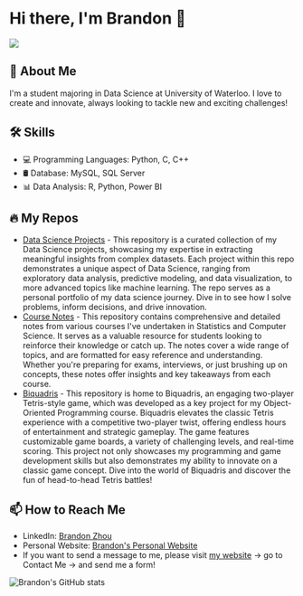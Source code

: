 <!-- ### Hi there 👋 -->

<!--
**brandonzhou2002/brandonzhou2002** is a ✨ _special_ ✨ repository because its `README.md` (this file) appears on your GitHub profile.

Here are some ideas to get you started:

- 🔭 I’m currently working on ...
- 🌱 I’m currently learning ...
- 👯 I’m looking to collaborate on ...
- 🤔 I’m looking for help with ...
- 💬 Ask me about ...
- 📫 How to reach me: ...
- 😄 Pronouns: ...
- ⚡ Fun fact: ...
-->

# Hi there, I'm Brandon 👋

![](https://komarev.com/ghpvc/?username=brandonzhou2002)

## 🚀 About Me
I'm a student majoring in Data Science at University of Waterloo. I love to create and innovate, always looking to tackle new and exciting challenges!

## 🛠 Skills
- 💻 Programming Languages: Python, C, C++
- 🛢 Database: MySQL, SQL Server
- 📊 Data Analysis: R, Python, Power BI

## 🔥 My Repos
- [Data Science Projects](https://github.com/brandonzhou2002/data-science-project) - This repository is a curated collection of my Data Science projects, showcasing my expertise in extracting meaningful insights from complex datasets. Each project within this repo demonstrates a unique aspect of Data Science, ranging from exploratory data analysis, predictive modeling, and data visualization, to more advanced topics like machine learning. The repo serves as a personal portfolio of my data science journey. Dive in to see how I solve problems, inform decisions, and drive innovation.
- [Course Notes](https://github.com/brandonzhou2002/uwaterloo-course-notes) - This repository contains comprehensive and detailed notes from various courses I've undertaken in Statistics and Computer Science. It serves as a valuable resource for students looking to reinforce their knowledge or catch up. The notes cover a wide range of topics, and are formatted for easy reference and understanding. Whether you're preparing for exams, interviews, or just brushing up on concepts, these notes offer insights and key takeaways from each course.
- [Biquadris](https://github.com/brandonzhou2002/uw-cs246-biquadris) - This repository is home to Biquadris, an engaging two-player Tetris-style game, which was developed as a key project for my Object-Oriented Programming course. Biquadris elevates the classic Tetris experience with a competitive two-player twist, offering endless hours of entertainment and strategic gameplay. The game features customizable game boards, a variety of challenging levels, and real-time scoring. This project not only showcases my programming and game development skills but also demonstrates my ability to innovate on a classic game concept. Dive into the world of Biquadris and discover the fun of head-to-head Tetris battles!

## 📫 How to Reach Me
- LinkedIn: [Brandon Zhou](linkedin.com/in/zihaozhou)
- Personal Website: [Brandon's Personal Website](https://www.student.math.uwaterloo.ca/~z458zhou/)
- If you want to send a message to me, please visit [my website](https://www.student.math.uwaterloo.ca/~z458zhou/) -> go to Contact Me -> and send me a form!

![Brandon's GitHub stats](https://github-readme-stats.vercel.app/api?username=brandonzhou2002&show_icons=true&theme=radical)
